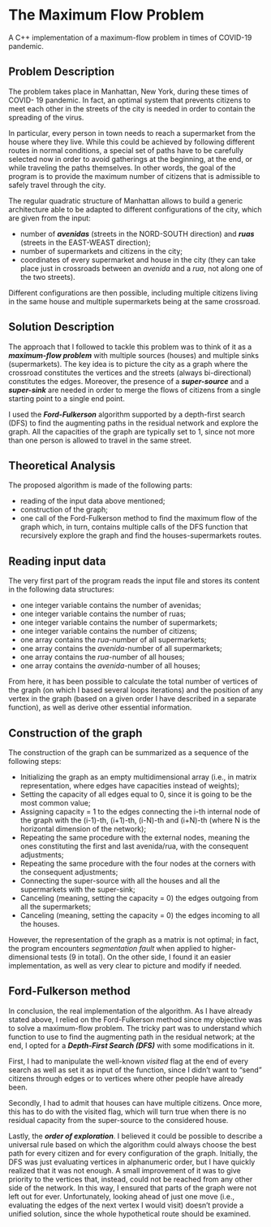 # The Maximum Flow Problem
A C++ implementation of a maximum-flow problem in times of COVID-19 pandemic.

##  Problem Description
The problem takes place in Manhattan, New York, during these times of COVID- 19 pandemic. In fact, an optimal system that prevents citizens to meet each other in the streets of the city is needed in order to contain the spreading of the virus.

In particular, every person in town needs to reach a supermarket from the house where they live. While this could be achieved by following different routes in normal conditions, a special set of paths have to be carefully selected now in order to avoid gatherings at the beginning, at the end, or while traveling the paths themselves. In other words, the goal of the program is to provide the maximum number of citizens that is admissible to safely travel through the city.

The regular quadratic structure of Manhattan allows to build a generic architecture able to be adapted to different configurations of the city, which are given from the input:
* number of ***avenidas*** (streets in the NORD-SOUTH direction) and ***ruas*** (streets in the EAST-WEAST direction);
* number of supermarkets and citizens in the city;
* coordinates of every supermarket and house in the city (they can take place just in crossroads between an *avenida* and a *rua*, not along one of the two streets).

Different configurations are then possible, including multiple citizens living in the same house and multiple supermarkets being at the same crossroad.

## Solution Description
The approach that I followed to tackle this problem was to think of it as a ***maximum-flow problem*** with multiple sources (houses) and multiple sinks (supermarkets). The key idea is to picture the city as a graph where the crossroad constitutes the vertices and the streets (always bi-directional) constitutes the edges. Moreover, the presence of a ***super-source*** and a ***super-sink*** are needed in order to merge the flows of citizens from a single starting point to a single end point.

I used the ***Ford-Fulkerson*** algorithm supported by a depth-first search (DFS) to find the augmenting paths in the residual network and explore the graph. All the capacities of the graph are typically set to 1, since not more than one person is allowed to travel in the same street.

## Theoretical Analysis
The proposed algorithm is made of the following parts:
* reading of the input data above mentioned;
* construction of the graph;
* one call of the Ford-Fulkerson method to find the maximum flow of the graph which, in turn, contains multiple calls of the DFS function that recursively explore the graph and find the houses-supermarkets routes.

## Reading input data
The very first part of the program reads the input file and stores its content in the following data structures:
* one integer variable contains the number of avenidas;
* one integer variable contains the number of ruas;
* one integer variable contains the number of supermarkets;
* one integer variable contains the number of citizens;
* one array contains the *rua*-number of all supermarkets;
* one array contains the *avenida*-number of all supermarkets;
* one array contains the *rua*-number of all houses;
* one array contains the *avenida*-number of all houses;

From here, it has been possible to calculate the total number of vertices of the graph (on which I based several loops iterations) and the position of any vertex in the graph (based on a given order I have described in a separate function), as well as derive other essential information.

## Construction of the graph
The construction of the graph can be summarized as a sequence of the following steps:
* Initializing the graph as an empty multidimensional array (i.e., in matrix representation, where edges have capacities instead of weights);
* Setting the capacity of all edges equal to 0, since it is going to be the most common value;
* Assigning capacity = 1 to the edges connecting the i-th internal node of the graph with the (i-1)-th, (i+1)-th, (i-N)-th and (i+N)-th (where N is the horizontal dimension of the network);
* Repeating the same procedure with the external nodes, meaning the ones constituting the first and last avenida/rua, with the consequent adjustments;
* Repeating the same procedure with the four nodes at the corners with the consequent adjustments;
* Connecting the super-source with all the houses and all the supermarkets with the super-sink;
* Canceling (meaning, setting the capacity = 0) the edges outgoing from all the supermarkets;
* Canceling (meaning, setting the capacity = 0) the edges incoming to all the houses.

However, the representation of the graph as a matrix is not optimal; in fact, the program encounters *segmentation fault* when applied to higher- dimensional tests (9 in total). On the other side, I found it an easier implementation, as well as very clear to picture and modify if needed.

## Ford-Fulkerson method
In conclusion, the real implementation of the algorithm. As I have already stated above, I relied on the Ford-Fulkerson method since my objective was to solve a maximum-flow problem. The tricky part was to understand which function to use to find the augmenting path in the residual network; at the end, I opted for a ***Depth-First Search (DFS)*** with some modifications in it.

First, I had to manipulate the well-known *visited* flag at the end of every search as well as set it as input of the function, since I didn’t want to “send” citizens through edges or to vertices where other people have already been.

Secondly, I had to admit that houses can have multiple citizens. Once more, this has to do with the visited flag, which will turn true when there is no residual capacity from the super-source to the considered house.

Lastly, the ***order of exploration***. I believed it could be possible to describe a universal rule based on which the algorithm could always choose the best path for every citizen and for every configuration of the graph. Initially, the DFS was just evaluating vertices in alphanumeric order, but I have quickly realized that it was not enough. A small improvement of it was to give priority to the vertices that, instead, could not be reached from any other side of the network. In this way, I ensured that parts of the graph were not left out for ever. Unfortunately, looking ahead of just one move (i.e., evaluating the edges of the next vertex I would visit) doesn’t provide a unified solution, since the whole hypothetical route should be examined.


